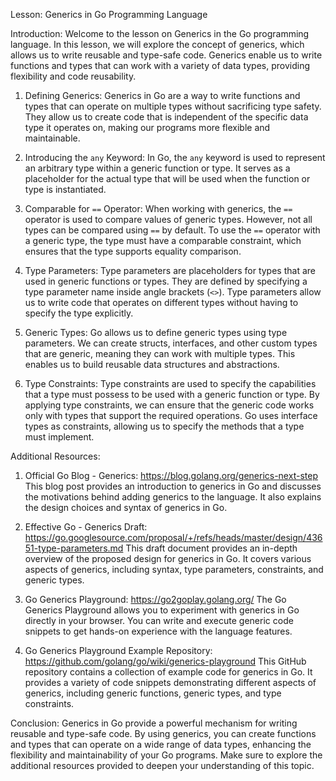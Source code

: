 Lesson: Generics in Go Programming Language

Introduction:
Welcome to the lesson on Generics in the Go programming language. In this lesson, we will explore the concept of generics, which allows us to write reusable and type-safe code. Generics enable us to write functions and types that can work with a variety of data types, providing flexibility and code reusability.

1. Defining Generics:
Generics in Go are a way to write functions and types that can operate on multiple types without sacrificing type safety. They allow us to create code that is independent of the specific data type it operates on, making our programs more flexible and maintainable.

2. Introducing the `any` Keyword:
In Go, the `any` keyword is used to represent an arbitrary type within a generic function or type. It serves as a placeholder for the actual type that will be used when the function or type is instantiated.

3. Comparable for `==` Operator:
When working with generics, the `==` operator is used to compare values of generic types. However, not all types can be compared using `==` by default. To use the `==` operator with a generic type, the type must have a comparable constraint, which ensures that the type supports equality comparison.

4. Type Parameters:
Type parameters are placeholders for types that are used in generic functions or types. They are defined by specifying a type parameter name inside angle brackets (`<>`). Type parameters allow us to write code that operates on different types without having to specify the type explicitly.

5. Generic Types:
Go allows us to define generic types using type parameters. We can create structs, interfaces, and other custom types that are generic, meaning they can work with multiple types. This enables us to build reusable data structures and abstractions.

6. Type Constraints:
Type constraints are used to specify the capabilities that a type must possess to be used with a generic function or type. By applying type constraints, we can ensure that the generic code works only with types that support the required operations. Go uses interface types as constraints, allowing us to specify the methods that a type must implement.

Additional Resources:
1. Official Go Blog - Generics: https://blog.golang.org/generics-next-step
   This blog post provides an introduction to generics in Go and discusses the motivations behind adding generics to the language. It also explains the design choices and syntax of generics in Go.

2. Effective Go - Generics Draft: https://go.googlesource.com/proposal/+/refs/heads/master/design/43651-type-parameters.md
   This draft document provides an in-depth overview of the proposed design for generics in Go. It covers various aspects of generics, including syntax, type parameters, constraints, and generic types.

3. Go Generics Playground: https://go2goplay.golang.org/
   The Go Generics Playground allows you to experiment with generics in Go directly in your browser. You can write and execute generic code snippets to get hands-on experience with the language features.

4. Go Generics Playground Example Repository: https://github.com/golang/go/wiki/generics-playground
   This GitHub repository contains a collection of example code for generics in Go. It provides a variety of code snippets demonstrating different aspects of generics, including generic functions, generic types, and type constraints.

Conclusion:
Generics in Go provide a powerful mechanism for writing reusable and type-safe code. By using generics, you can create functions and types that can operate on a wide range of data types, enhancing the flexibility and maintainability of your Go programs. Make sure to explore the additional resources provided to deepen your understanding of this topic.